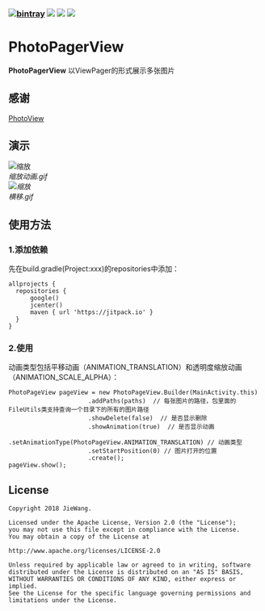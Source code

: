 ### [![bintray](https://img.shields.io/bintray/v/jiewang19951030/Maven/PhotoPagerView.svg)](https://bintray.com/jiewang19951030/Maven/PhotoPagerView)  ![](https://img.shields.io/badge/language-java-orange.svg) [![](https://img.shields.io/badge/license-Apache2.0-green.svg)](https://opensource.org/licenses/apache2.0.php) ![](https://img.shields.io/badge/qq-200522649-red.svg)
# PhotoPagerView
**PhotoPagerView** 以ViewPager的形式展示多张图片 <br>
## 感谢
[PhotoView](https://github.com/chrisbanes/PhotoView)
## 演示
![缩放](https://github.com/mCyp/PhotoPagerView/blob/master/app/src/main/res/drawable/scale.gif)<br>
<cite>缩放动画.gif<cite><br>
![缩放](https://github.com/mCyp/PhotoPagerView/blob/master/app/src/main/res/drawable/translate.gif)<br>
横移.gif
## 使用方法
### 1.添加依赖
  先在build.gradle(Project:xxx)的repositories中添加：
  ```
  allprojects {
    repositories {
        google()
        jcenter()
        maven { url 'https://jitpack.io' }
    }
}
  ```
### 2.使用
  动画类型包括平移动画（ANIMATION_TRANSLATION）和透明度缩放动画（ANIMATION_SCALE_ALPHA）：
  ```
  PhotoPageView pageView = new PhotoPageView.Builder(MainActivity.this) 
                        .addPaths(paths)  // 每张图片的路径，包里面的FileUtils类支持查询一个目录下的所有的图片路径
                        .showDelete(false)  // 是否显示删除
                        .showAnimation(true)  // 是否显示动画
                        .setAnimationType(PhotoPageView.ANIMATION_TRANSLATION) // 动画类型 
                        .setStartPosition(0) // 图片打开的位置
                        .create();
  pageView.show();
  ```
## License
  ```
  Copyright 2018 JieWang.

  Licensed under the Apache License, Version 2.0 (the "License");
  you may not use this file except in compliance with the License.
  You may obtain a copy of the License at

  http://www.apache.org/licenses/LICENSE-2.0

  Unless required by applicable law or agreed to in writing, software
  distributed under the License is distributed on an "AS IS" BASIS,
  WITHOUT WARRANTIES OR CONDITIONS OF ANY KIND, either express or implied.
  See the License for the specific language governing permissions and
  limitations under the License.
  ```
  
